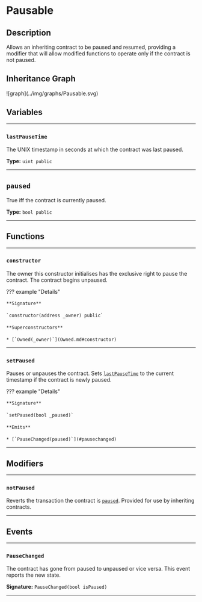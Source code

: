 # Pausable

## Description

Allows an inheriting contract to be paused and resumed, providing a modifier that will allow modified functions to operate only if the contract is not paused.

## Inheritance Graph

<inheritance-graph>
    ![graph](../img/graphs/Pausable.svg)
</inheritance-graph>

<section-sep />

## Variables

---

### `lastPauseTime`

The UNIX timestamp in seconds at which the contract was last paused.

**Type:** `uint public`

---

## `paused`

True iff the contract is currently paused.

**Type:** `bool public`

---

<section-sep />

## Functions

---

### `constructor`

The owner this constructor initialises has the exclusive right to pause the contract. The contract begins unpaused.

??? example "Details"

    **Signature**
    
    `constructor(address _owner) public`

    **Superconstructors**

    * [`Owned(_owner)`](Owned.md#constructor)

---

### `setPaused`

Pauses or unpauses the contract. Sets [`lastPauseTime`](#lastPauseTime) to the current timestamp if the contract is newly paused.

??? example "Details"

    **Signature**
    
    `setPaused(bool _paused)`

    **Emits**

    * [`PauseChanged(paused)`](#pausechanged)

---

<section-sep />

## Modifiers

---

### `notPaused`

Reverts the transaction the contract is [`paused`](#paused). Provided for use by inheriting contracts.

---

<section-sep />

## Events

---

### `PauseChanged`

The contract has gone from paused to unpaused or vice versa. This event reports the new state.

**Signature:** `PauseChanged(bool isPaused)`

---

<section-sep />

